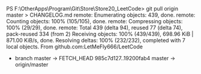 PS F:\OtherApps\Program\Git\Store\Store20_LeetCode> git pull origin master > CHANGELOG.md
remote: Enumerating objects: 439, done.
remote: Counting objects: 100% (105/105), done.
remote: Compressing objects: 100% (29/29), done.
remote: Total 439 (delta 94), reused 77 (delta 74), pack-reused 334 (from 2)
Receiving objects: 100% (439/439), 698.96 KiB | 871.00 KiB/s, done.
Resolving deltas: 100% (232/232), completed with 7 local objects.
From github.com:LetMeFly666/LeetCode
 * branch                master     -> FETCH_HEAD
   985c7d127..19200fab4  master     -> origin/master